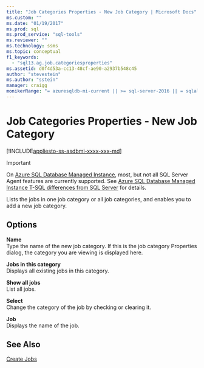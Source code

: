 ```yaml
---
title: "Job Categories Properties - New Job Category | Microsoft Docs"
ms.custom: ""
ms.date: "01/19/2017"
ms.prod: sql
ms.prod_service: "sql-tools"
ms.reviewer: ""
ms.technology: ssms
ms.topic: conceptual
f1_keywords: 
  - "sql13.ag.job.categoriesproperties"
ms.assetid: d0f4d53a-cc13-48cf-ae90-a2937b548c45
author: "stevestein"
ms.author: "sstein"
manager: craigg
monikerRange: "= azuresqldb-mi-current || >= sql-server-2016 || = sqlallproducts-allversions"
---
```

# Job Categories Properties - New Job Category
[!INCLUDE[appliesto-ss-asdbmi-xxxx-xxx-md](../../includes/appliesto-ss-asdbmi-xxxx-xxx-md.md)]

> [!IMPORTANT]  
> On [Azure SQL Database Managed Instance](https://docs.microsoft.com/azure/sql-database/sql-database-managed-instance), most, but not all SQL Server Agent features are currently supported. See [Azure SQL Database Managed Instance T-SQL differences from SQL Server](https://docs.microsoft.com/azure/sql-database/sql-database-managed-instance-transact-sql-information#sql-server-agent) for details.

Lists the jobs in one job category or all job categories, and enables you to add a new job category.  
  
## Options  
**Name**  
Type the name of the new job category. If this is the job category Properties dialog, the category you are viewing is displayed here.  
  
**Jobs in this category**  
Displays all existing jobs in this category.  
  
**Show all jobs**  
List all jobs.  
  
**Select**  
Change the category of the job by checking or clearing it.  
  
**Job**  
Displays the name of the job.  
  
## See Also  
[Create Jobs](../../ssms/agent/create-jobs.md)  
  
